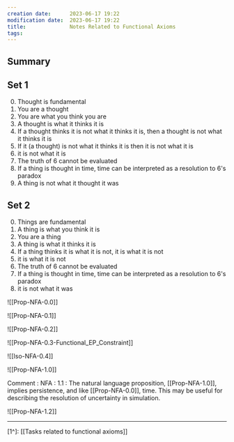 ```yaml
---
creation date:		2023-06-17 19:22
modification date:	2023-06-17 19:22
title: 				Notes Related to Functional Axioms
tags:
---
```

## Summary

## Set 1
0. Thought is fundamental
1. You are a thought
2. You are what you think you are
3. A thought is what it thinks it is 
4. If a thought thinks it is not what it thinks it is, then a thought is not what it thinks it is
5. If it (a thought) is not what it thinks it is then it is not what it is
6. it is not what it is
7. The truth of 6 cannot be evaluated
8. If a thing is thought in time, time can be interpreted as a resolution to 6's paradox
9. A thing is not what it thought it was

## Set 2
0. Things are fundamental
2. A thing is what you think it is
3. You are a thing
4. A thing is what it thinks it is
5. If a thing thinks it is what it is not, it is what it is not
6. it is what it is not
7. The truth of 6 cannot be evaluated
8. If a thing is thought in time, time can be interpreted as a resolution to 6's paradox
9. it is not what it was

![[Prop-NFA-0.0]]

![[Prop-NFA-0.1]]

![[Prop-NFA-0.2]]

![[Prop-NFA-0.3-Functional_EP_Constraint]]

![[Iso-NFA-0.4]]

![[Prop-NFA-1.0]]

Comment : NFA : 1.1 : The natural language proposition, [[Prop-NFA-1.0]], implies persistence, and like [[Prop-NFA-0.0]], time. This may be useful for describing the resolution of uncertainty in simulation.

![[Prop-NFA-1.2]]



 
---
[1^]: [[Tasks related to functional axioms]]